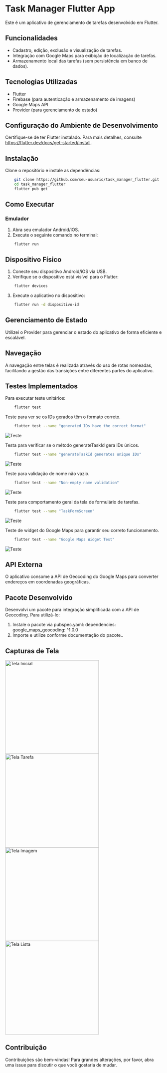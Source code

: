# Task Manager Flutter App

Este é um aplicativo de gerenciamento de tarefas desenvolvido em Flutter.

## Funcionalidades

- Cadastro, edição, exclusão e visualização de tarefas.
- Integração com Google Maps para exibição de localização de tarefas.
- Armazenamento local das tarefas (sem persistência em banco de dados).

## Tecnologias Utilizadas

- Flutter
- Firebase (para autenticação e armazenamento de imagens)
- Google Maps API
- Provider (para gerenciamento de estado)

## Configuração do Ambiente de Desenvolvimento

Certifique-se de ter Flutter instalado. Para mais detalhes, consulte https://flutter.dev/docs/get-started/install.

## Instalação

Clone o repositório e instale as dependências:

```sh
    git clone https://github.com/seu-usuario/task_manager_flutter.git
    cd task_manager_flutter
    flutter pub get
```

## Como Executar

### Emulador

1. Abra seu emulador Android/iOS.
2. Execute o seguinte comando no terminal:
```sh
    flutter run
```

## Dispositivo Físico

1. Conecte seu dispositivo Android/iOS via USB.
2. Verifique se o dispositivo está visível para o Flutter:
```sh
    flutter devices
```
3. Execute o aplicativo no dispositivo:
```sh
    flutter run -d dispositivo-id
```
## Gerenciamento de Estado

Utilizei o Provider para gerenciar o estado do aplicativo de forma eficiente e escalável.

## Navegação

A navegação entre telas é realizada através do uso de rotas nomeadas, facilitando a gestão das transições entre diferentes partes do aplicativo.

## Testes Implementados


Para executar teste unitários:
```sh
    flutter test
```

Teste para ver se os IDs gerados têm o formato correto.
```sh
    flutter test --name "generated IDs have the correct format"
```

![Teste](imagens/generatedId.jpeg)

Testa para verificar se o método generateTaskId gera IDs únicos. 
```sh
    flutter test --name "generateTaskId generates unique IDs"
```

![Teste](imagens/generateTaskId.jpeg)

Teste para validação de nome não vazio.
```sh
    flutter test --name "Non-empty name validation"
```

![Teste](imagens/nome.jpeg)

Teste para comportamento geral da tela de formulário de tarefas.
```sh
    flutter test --name "TaskFormScreen"
```

![Teste](imagens/formulario.jpeg)

Teste de widget do Google Maps para garantir seu correto funcionamento.
```sh
    flutter test --name "Google Maps Widget Test"
```

![Teste](imagens/google.jpeg)

## API Externa

O aplicativo consome a API de Geocoding do Google Maps para converter endereços em coordenadas geográficas.

## Pacote Desenvolvido

Desenvolvi um pacote para integração simplificada com a API de Geocoding. Para utilizá-lo:

1. Instale o pacote via pubspec.yaml:
    dependencies:
    google_maps_geocoding: ^1.0.0
2. Importe e utilize conforme documentação do pacote..

## Capturas de Tela

<img src="imagens/talaInicial.jpeg" alt="Tela Inicial" width="300"/>
<img src="imagens/telaTarefa.jpeg" alt="Tela Tarefa" width="300"/>
<img src="imagens/telaImagem.jpeg" alt="Tela Imagem" width="300"/>
<img src="imagens/telaLista.jpeg" alt="Tela Lista" width="300"/>

## Contribuição

Contribuições são bem-vindas! Para grandes alterações, por favor, abra uma issue para discutir o que você gostaria de mudar.